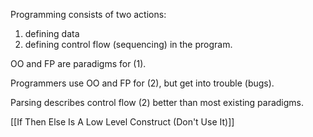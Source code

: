 Programming consists of two actions:
1. defining data
2. defining control flow (sequencing) in the program.

OO and FP are paradigms for (1).

Programmers use OO and FP for (2), but get into trouble (bugs).

Parsing describes control flow (2) better than most existing paradigms.

[[If Then Else Is A Low Level Construct (Don't Use It)]]
